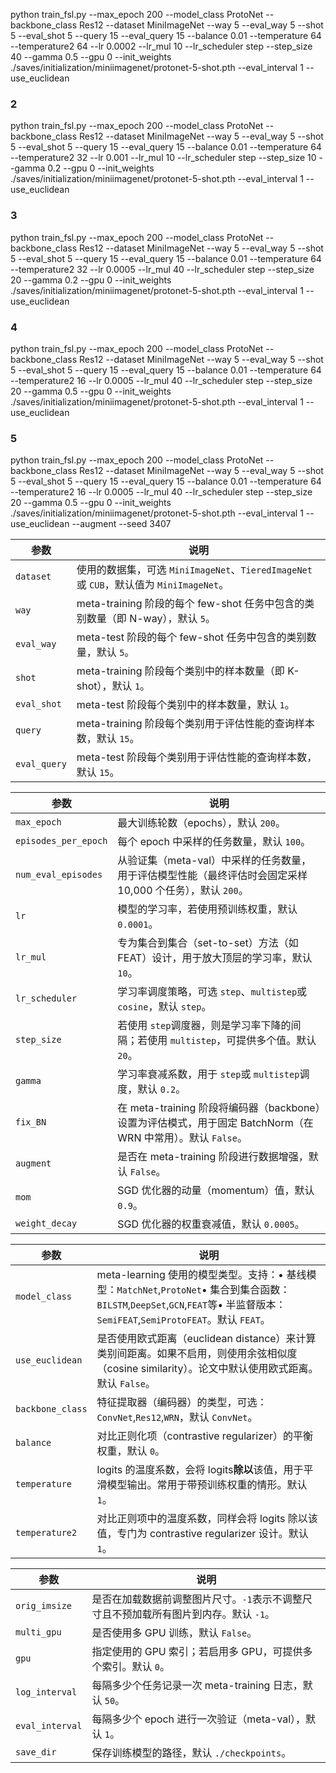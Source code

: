 python train_fsl.py --max_epoch 200 --model_class ProtoNet --backbone_class Res12 --dataset MiniImageNet --way 5 --eval_way 5 --shot 5 --eval_shot 5 --query 15 --eval_query 15 --balance 0.01 --temperature 64 --temperature2 64 --lr 0.0002 --lr_mul 10 --lr_scheduler step --step_size 40 --gamma 0.5 --gpu 0 --init_weights ./saves/initialization/miniimagenet/protonet-5-shot.pth --eval_interval 1 --use_euclidean

### 2

python train_fsl.py --max_epoch 200 --model_class ProtoNet --backbone_class Res12 --dataset MiniImageNet --way 5 --eval_way 5 --shot 5 --eval_shot 5 --query 15 --eval_query 15 --balance 0.01 --temperature 64 --temperature2 32 --lr 0.001 --lr_mul 10 --lr_scheduler step --step_size 10 --gamma 0.2 --gpu 0 --init_weights ./saves/initialization/miniimagenet/protonet-5-shot.pth --eval_interval 1 --use_euclidean

### 3

python train_fsl.py --max_epoch 200 --model_class ProtoNet --backbone_class Res12 --dataset MiniImageNet --way 5 --eval_way 5 --shot 5 --eval_shot 5 --query 15 --eval_query 15 --balance 0.01 --temperature 64 --temperature2 32 --lr 0.0005 --lr_mul 40 --lr_scheduler step --step_size 20 --gamma 0.2 --gpu 0 --init_weights ./saves/initialization/miniimagenet/protonet-5-shot.pth --eval_interval 1 --use_euclidean

### 4

python train_fsl.py --max_epoch 200 --model_class ProtoNet --backbone_class Res12 --dataset MiniImageNet --way 5 --eval_way 5 --shot 5 --eval_shot 5 --query 15 --eval_query 15 --balance 0.01 --temperature 64 --temperature2 16 --lr 0.0005 --lr_mul 40 --lr_scheduler step --step_size 20 --gamma 0.5 --gpu 0 --init_weights ./saves/initialization/miniimagenet/protonet-5-shot.pth --eval_interval 1 --use_euclidean 

### 5

python train_fsl.py --max_epoch 200 --model_class ProtoNet --backbone_class Res12 --dataset MiniImageNet --way 5 --eval_way 5 --shot 5 --eval_shot 5 --query 15 --eval_query 15 --balance 0.01 --temperature 64 --temperature2 16 --lr 0.0005 --lr_mul 40 --lr_scheduler step --step_size 20 --gamma 0.5 --gpu 0 --init_weights ./saves/initialization/miniimagenet/protonet-5-shot.pth --eval_interval 1 --use_euclidean --augment --seed 3407


| 参数           | 说明                                                                                           |
| -------------- | ---------------------------------------------------------------------------------------------- |
| `dataset`    | 使用的数据集，可选 `MiniImageNet`、`TieredImageNet`或 `CUB`，默认值为 `MiniImageNet`。 |
| `way`        | meta-training 阶段的每个 few-shot 任务中包含的类别数量（即 N-way），默认 `5`。               |
| `eval_way`   | meta-test 阶段的每个 few-shot 任务中包含的类别数量，默认 `5`。                               |
| `shot`       | meta-training 阶段每个类别中的样本数量（即 K-shot），默认 `1`。                              |
| `eval_shot`  | meta-test 阶段每个类别中的样本数量，默认 `1`。                                               |
| `query`      | meta-training 阶段每个类别用于评估性能的查询样本数，默认 `15`。                              |
| `eval_query` | meta-test 阶段每个类别用于评估性能的查询样本数，默认 `15`。                                  |

| 参数                   | 说明                                                                                                           |
| ---------------------- | -------------------------------------------------------------------------------------------------------------- |
| `max_epoch`          | 最大训练轮数（epochs），默认 `200`。                                                                         |
| `episodes_per_epoch` | 每个 epoch 中采样的任务数量，默认 `100`。                                                                    |
| `num_eval_episodes`  | 从验证集（meta-val）中采样的任务数量，用于评估模型性能（最终评估时会固定采样 10,000 个任务），默认 `200`。   |
| `lr`                 | 模型的学习率，若使用预训练权重，默认 `0.0001`。                                                              |
| `lr_mul`             | 专为集合到集合（set-to-set）方法（如 FEAT）设计，用于放大顶层的学习率，默认 `10`。                           |
| `lr_scheduler`       | 学习率调度策略，可选 `step`、`multistep`或 `cosine`，默认 `step`。                                     |
| `step_size`          | 若使用 `step`调度器，则是学习率下降的间隔；若使用 `multistep`，可提供多个值。默认 `20`。                 |
| `gamma`              | 学习率衰减系数，用于 `step`或 `multistep`调度，默认 `0.2`。                                              |
| `fix_BN`             | 在 meta-training 阶段将编码器（backbone）设置为评估模式，用于固定 BatchNorm（在 WRN 中常用）。默认 `False`。 |
| `augment`            | 是否在 meta-training 阶段进行数据增强，默认 `False`。                                                        |
| `mom`                | SGD 优化器的动量（momentum）值，默认 `0.9`。                                                                 |
| `weight_decay`       | SGD 优化器的权重衰减值，默认 `0.0005`。                                                                      |

| 参数               | 说明                                                                                                                                                                                                 |
| ------------------ | ---------------------------------------------------------------------------------------------------------------------------------------------------------------------------------------------------- |
| `model_class`    | meta-learning 使用的模型类型。支持：• 基线模型：`MatchNet`,`ProtoNet`• 集合到集合函数：`BILSTM`,`DeepSet`,`GCN`,`FEAT`等• 半监督版本：`SemiFEAT`,`SemiProtoFEAT`。默认 `FEAT`。 |
| `use_euclidean`  | 是否使用欧式距离（euclidean distance）来计算类别间距离。如果不启用，则使用余弦相似度（cosine similarity）。论文中默认使用欧式距离。默认 `False`。                                                  |
| `backbone_class` | 特征提取器（编码器）的类型，可选：`ConvNet`,`Res12`,`WRN`，默认 `ConvNet`。                                                                                                                  |
| `balance`        | 对比正则化项（contrastive regularizer）的平衡权重，默认 `0`。                                                                                                                                      |
| `temperature`    | logits 的温度系数，会将 logits**除以**该值，用于平滑模型输出。常用于带预训练权重的情形。默认 `1`。                                                                                           |
| `temperature2`   | 对比正则项中的温度系数，同样会将 logits 除以该值，专门为 contrastive regularizer 设计。默认 `1`。                                                                                                  |

| 参数              | 说明                                                                                      |
| ----------------- | ----------------------------------------------------------------------------------------- |
| `orig_imsize`   | 是否在加载数据前调整图片尺寸。`-1`表示不调整尺寸且不预加载所有图片到内存。默认 `-1`。 |
| `multi_gpu`     | 是否使用多 GPU 训练，默认 `False`。                                                     |
| `gpu`           | 指定使用的 GPU 索引；若启用多 GPU，可提供多个索引。默认 `0`。                           |
| `log_interval`  | 每隔多少个任务记录一次 meta-training 日志，默认 `50`。                                  |
| `eval_interval` | 每隔多少个 epoch 进行一次验证（meta-val），默认 `1`。                                   |
| `save_dir`      | 保存训练模型的路径，默认 `./checkpoints`。                                              |
